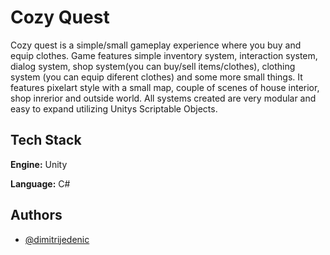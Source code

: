 
# Cozy Quest

Cozy quest is a simple/small gameplay experience where you buy and equip clothes. Game features simple inventory system, interaction system, dialog system, shop system(you can buy/sell items/clothes), clothing system (you can equip diferent clothes) and some more small things. It features pixelart style with a small map, couple of scenes of house interior, shop inrerior and outside world. All systems created are very modular and easy to expand utilizing Unitys Scriptable Objects.


## Tech Stack

**Engine:** Unity

**Language:** C#



## Authors

- [@dimitrijedenic](https://github.com/DimitrijeDenic)

